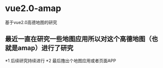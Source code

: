 # vue2.0-amap
基于vue2.0高德地图的研究

## 最近一直在研究一些地图应用所以对这个高德地图（也就是amap）进行了研究
*1 后续研究持续进行
*2 最后撸出个地图应用或者页面APP
